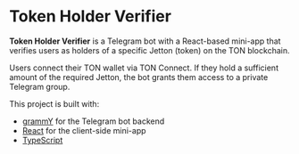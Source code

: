 # Token Holder Verifier

**Token Holder Verifier** is a Telegram bot with a React-based mini-app that verifies users as holders of a specific Jetton (token) on the TON blockchain.

Users connect their TON wallet via TON Connect. If they hold a sufficient amount of the required Jetton, the bot grants them access to a private Telegram group.

This project is built with:
- [grammY](https://grammy.dev/) for the Telegram bot backend  
- [React](https://react.dev/) for the client-side mini-app
- [TypeScript](https://www.typescriptlang.org/)
